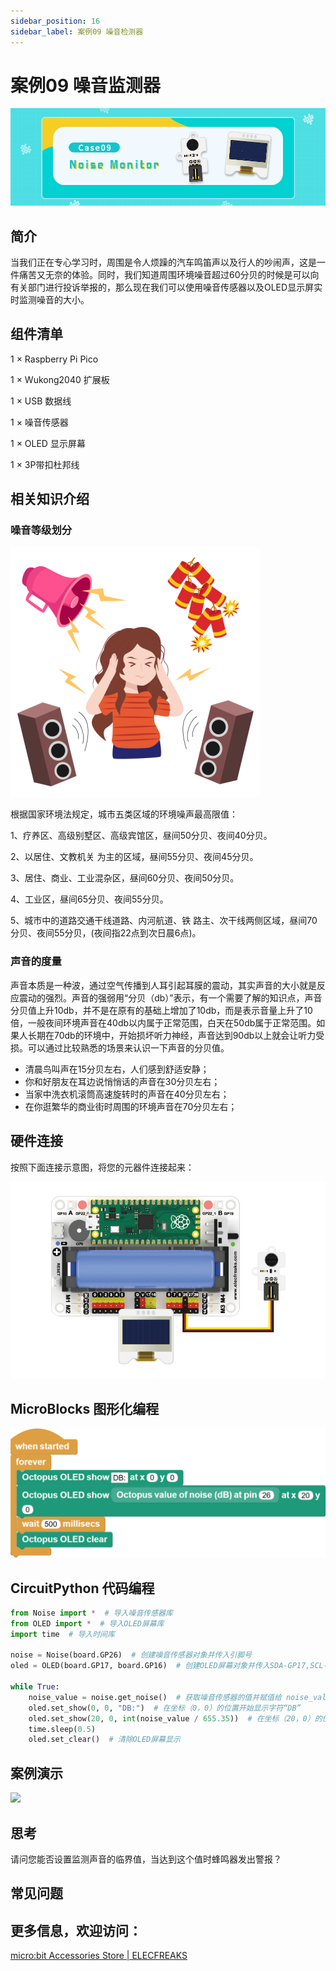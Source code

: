 ```yaml
---
sidebar_position: 16
sidebar_label: 案例09 噪音检测器
---
```



# 案例09 噪音监测器

![](./images/wukong2040-inventors-case09-01.png)

## 简介

当我们正在专心学习时，周围是令人烦躁的汽车鸣笛声以及行人的吵闹声，这是一件痛苦又无奈的体验。同时，我们知道周围环境噪音超过60分贝的时候是可以向有关部门进行投诉举报的，那么现在我们可以使用噪音传感器以及OLED显示屏实时监测噪音的大小。

## 组件清单

1 × Raspberry Pi Pico

1 × Wukong2040 扩展板

1 × USB 数据线

1 × 噪音传感器

1 × OLED 显示屏幕

1 × 3P带扣杜邦线

## 相关知识介绍

### 噪音等级划分

![](./images/wukong2040-inventors-case09-02.png)

根据国家环境法规定，城市五类区域的环境噪声最高限值：

1、疗养区、高级别墅区、高级宾馆区，昼间50分贝、夜间40分贝。

2、以居住、文教机关 为主的区域，昼间55分贝、夜间45分贝。

3、居住、商业、工业混杂区，昼间60分贝、夜间50分贝。

4、工业区，昼间65分贝、夜间55分贝。

5、城市中的道路交通干线道路、内河航道、铁 路主、次干线两侧区域，昼间70分贝、夜间55分贝，(夜间指22点到次日晨6点)。

### 声音的度量

声音本质是一种波，通过空气传播到人耳引起耳膜的震动，其实声音的大小就是反应震动的强烈。声音的强弱用“分贝（db）”表示，有一个需要了解的知识点，声音分贝值上升10db，并不是在原有的基础上增加了10db，而是表示音量上升了10倍，一般夜间环境声音在40db以内属于正常范围，白天在50db属于正常范围。如果人长期在70db的环境中，开始损坏听力神经，声音达到90db以上就会让听力受损。可以通过比较熟悉的场景来认识一下声音的分贝值。

- 清晨鸟叫声在15分贝左右，人们感到舒适安静；
- 你和好朋友在耳边说悄悄话的声音在30分贝左右；
- 当家中洗衣机滚筒高速旋转时的声音在40分贝左右；
- 在你逛繁华的商业街时周围的环境声音在70分贝左右；

## 硬件连接

按照下面连接示意图，将您的元器件连接起来：

![](./images/wukong2040-inventors-case09-05.png)

## MicroBlocks 图形化编程

![](./images/wukong2040-inventors-case09-04.png)

## CircuitPython 代码编程

```python
from Noise import *  # 导入噪音传感器库
from OLED import *  # 导入OLED屏幕库
import time  # 导入时间库

noise = Noise(board.GP26)  # 创建噪音传感器对象并传入引脚号
oled = OLED(board.GP17, board.GP16)  # 创建OLED屏幕对象并传入SDA-GP17,SCL-GP16引脚号

while True:
    noise_value = noise.get_noise()  # 获取噪音传感器的值并赋值给 noise_value
    oled.set_show(0, 0, "DB:")  # 在坐标（0，0）的位置开始显示字符“DB”
    oled.set_show(20, 0, int(noise_value / 655.35))  # 在坐标（20，0）的位置开始显示内容
    time.sleep(0.5)
    oled.set_clear()  # 清除OLED屏幕显示
```

## 案例演示

![](./images/wukong2040-inventors-kit-case09-06.gif)

## 思考

请问您能否设置监测声音的临界值，当达到这个值时蜂鸣器发出警报？



## 常见问题



## 更多信息，欢迎访问：

[micro:bit Accessories Store | ELECFREAKS](https://www.elecfreaks.com/)
